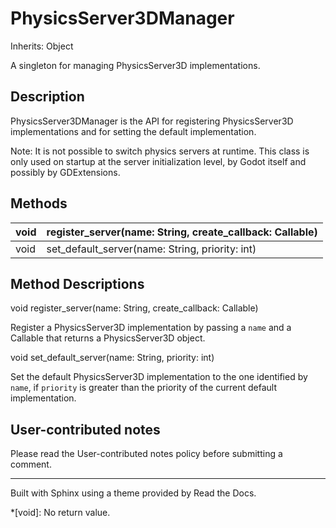 # PhysicsServer3DManager

Inherits: Object

A singleton for managing PhysicsServer3D implementations.

## Description

PhysicsServer3DManager is the API for registering PhysicsServer3D
implementations and for setting the default implementation.

Note: It is not possible to switch physics servers at runtime. This class is
only used on startup at the server initialization level, by Godot itself and
possibly by GDExtensions.

## Methods

void | register_server(name: String, create_callback: Callable)  
---|---  
void | set_default_server(name: String, priority: int)  
  
## Method Descriptions

void register_server(name: String, create_callback: Callable)

Register a PhysicsServer3D implementation by passing a `name` and a Callable
that returns a PhysicsServer3D object.

void set_default_server(name: String, priority: int)

Set the default PhysicsServer3D implementation to the one identified by
`name`, if `priority` is greater than the priority of the current default
implementation.

## User-contributed notes

Please read the User-contributed notes policy before submitting a comment.

* * *

Built with Sphinx using a theme provided by Read the Docs.

  *[void]: No return value.

